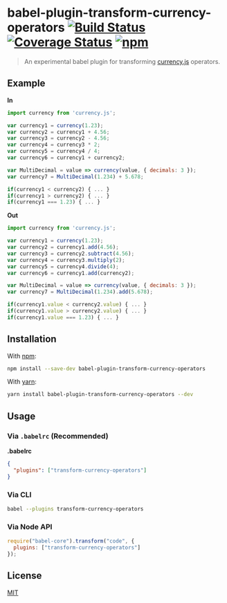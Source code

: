 # babel-plugin-transform-currency-operators [![Build Status](https://travis-ci.org/scurker/babel-plugin-transform-currency-operators.svg?branch=master)](https://travis-ci.org/scurker/babel-plugin-transform-currency-operators) [![Coverage Status](https://coveralls.io/repos/github/scurker/babel-plugin-transform-currency-operators/badge.svg?branch=master)](https://coveralls.io/github/scurker/babel-plugin-transform-currency-operators?branch=master) [![npm](https://img.shields.io/npm/v/babel-plugin-transform-currency-operators.svg?style=flat)](https://www.npmjs.com/package/babel-plugin-transform-currency-operators)

> An experimental babel plugin for transforming [currency.js](https://github.com/scurker/currency.js) operators.

## Example

**In**

```javascript
import currency from 'currency.js';

var currency1 = currency(1.23);
var currency2 = currency1 + 4.56;
var currency3 = currency2 - 4.56;
var currency4 = currency3 * 2;
var currency5 = currency4 / 4;
var currency6 = currency1 + currency2;

var MultiDecimal = value => currency(value, { decimals: 3 });
var currency7 = MultiDecimal(1.234) + 5.678;

if(currency1 < currency2) { ... }
if(currency1 > currency2) { ... }
if(currency1 === 1.23) { ... }
```

**Out**

```javascript
import currency from 'currency.js';

var currency1 = currency(1.23);
var currency2 = currency1.add(4.56);
var currency3 = currency2.subtract(4.56);
var currency4 = currency3.multiply(2);
var currency5 = currency4.divide(4);
var currency6 = currency1.add(currency2);

var MultiDecimal = value => currency(value, { decimals: 3 });
var currency7 = MultiDecimal(1.234).add(5.678);

if(currency1.value < currency2.value) { ... }
if(currency1.value > currency2.value) { ... }
if(currency1.value === 1.23) { ... }
```

## Installation

With [npm](https://www.npmjs.com/):

```sh
npm install --save-dev babel-plugin-transform-currency-operators
```

With [yarn](https://yarnpkg.com):

```sh
yarn install babel-plugin-transform-currency-operators --dev
```

## Usage

### Via `.babelrc` (Recommended)

**.babelrc**

```json
{
  "plugins": ["transform-currency-operators"]
}
```

### Via CLI

```sh
babel --plugins transform-currency-operators
```

### Via Node API

```javascript
require("babel-core").transform("code", {
  plugins: ["transform-currency-operators"]
});
```

## License

[MIT](/license)